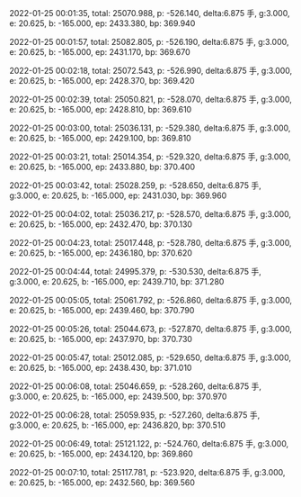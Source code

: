2022-01-25 00:01:35, total: 25070.988, p: -526.140, delta:6.875 手, g:3.000, e: 20.625, b: -165.000, ep: 2433.380, bp: 369.940

2022-01-25 00:01:57, total: 25082.805, p: -526.190, delta:6.875 手, g:3.000, e: 20.625, b: -165.000, ep: 2431.170, bp: 369.670

2022-01-25 00:02:18, total: 25072.543, p: -526.990, delta:6.875 手, g:3.000, e: 20.625, b: -165.000, ep: 2428.370, bp: 369.420

2022-01-25 00:02:39, total: 25050.821, p: -528.070, delta:6.875 手, g:3.000, e: 20.625, b: -165.000, ep: 2428.810, bp: 369.610

2022-01-25 00:03:00, total: 25036.131, p: -529.380, delta:6.875 手, g:3.000, e: 20.625, b: -165.000, ep: 2429.100, bp: 369.810

2022-01-25 00:03:21, total: 25014.354, p: -529.320, delta:6.875 手, g:3.000, e: 20.625, b: -165.000, ep: 2433.880, bp: 370.400

2022-01-25 00:03:42, total: 25028.259, p: -528.650, delta:6.875 手, g:3.000, e: 20.625, b: -165.000, ep: 2431.030, bp: 369.960

2022-01-25 00:04:02, total: 25036.217, p: -528.570, delta:6.875 手, g:3.000, e: 20.625, b: -165.000, ep: 2432.470, bp: 370.130

2022-01-25 00:04:23, total: 25017.448, p: -528.780, delta:6.875 手, g:3.000, e: 20.625, b: -165.000, ep: 2436.180, bp: 370.620

2022-01-25 00:04:44, total: 24995.379, p: -530.530, delta:6.875 手, g:3.000, e: 20.625, b: -165.000, ep: 2439.710, bp: 371.280

2022-01-25 00:05:05, total: 25061.792, p: -526.860, delta:6.875 手, g:3.000, e: 20.625, b: -165.000, ep: 2439.460, bp: 370.790

2022-01-25 00:05:26, total: 25044.673, p: -527.870, delta:6.875 手, g:3.000, e: 20.625, b: -165.000, ep: 2437.970, bp: 370.730

2022-01-25 00:05:47, total: 25012.085, p: -529.650, delta:6.875 手, g:3.000, e: 20.625, b: -165.000, ep: 2438.430, bp: 371.010

2022-01-25 00:06:08, total: 25046.659, p: -528.260, delta:6.875 手, g:3.000, e: 20.625, b: -165.000, ep: 2439.500, bp: 370.970

2022-01-25 00:06:28, total: 25059.935, p: -527.260, delta:6.875 手, g:3.000, e: 20.625, b: -165.000, ep: 2436.820, bp: 370.510

2022-01-25 00:06:49, total: 25121.122, p: -524.760, delta:6.875 手, g:3.000, e: 20.625, b: -165.000, ep: 2434.120, bp: 369.860

2022-01-25 00:07:10, total: 25117.781, p: -523.920, delta:6.875 手, g:3.000, e: 20.625, b: -165.000, ep: 2432.560, bp: 369.560